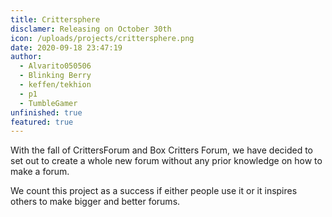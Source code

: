 ```yaml
---
title: Crittersphere
disclamer: Releasing on October 30th
icon: /uploads/projects/crittersphere.png
date: 2020-09-18 23:47:19
author:
  - Alvarito050506
  - Blinking Berry
  - keffen/tekhion
  - p1
  - TumbleGamer
unfinished: true
featured: true
---
```

With the fall of CrittersForum and Box Critters Forum,
we have decided to set out to create a whole new forum
without any prior knowledge on how to make a forum.

We count this project as a success if either people use
it or it inspires others to make bigger and better forums.
